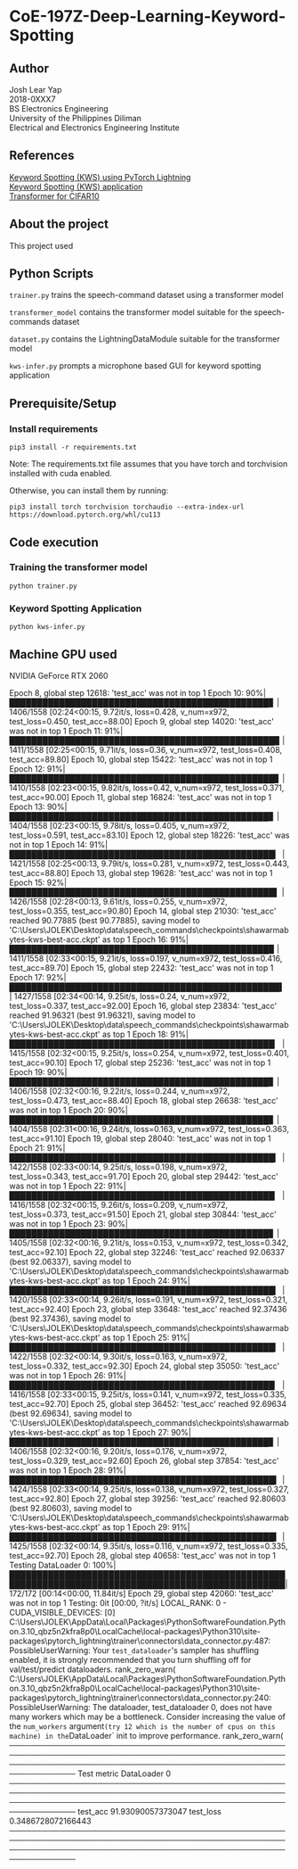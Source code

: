 # CoE-197Z-Deep-Learning-Keyword-Spotting

## Author
Josh Lear Yap  
2018-0XXX7  
BS Electronics Engineering  
University of the Philippines Diliman  
Electrical and Electronics Engineering Institute  

## References
[Keyword Spotting (KWS) using PyTorch Lightning](https://github.com/roatienza/Deep-Learning-Experiments/blob/master/versions/2022/supervised/python/kws_demo.ipynb)  
[Keyword Spotting (KWS) application](https://github.com/roatienza/Deep-Learning-Experiments/blob/master/versions/2022/supervised/python/kws-infer.py)  
[Transformer for CIFAR10](https://github.com/roatienza/Deep-Learning-Experiments/blob/master/versions/2022/transformer/python/transformer_demo.ipynb)  

## About the project
This project used 

## Python Scripts

``trainer.py`` trains the speech-command dataset using a transformer model  

``transformer_model`` contains the transformer model suitable for the speech-commands dataset

``dataset.py`` contains the LightningDataModule suitable for the transformer model  

``kws-infer.py`` prompts a microphone based GUI for keyword spotting application  

## Prerequisite/Setup
### Install requirements
```
pip3 install -r requirements.txt
```
Note: The requirements.txt file assumes that you have torch and torchvision installed with cuda enabled.

Otherwise, you can install them by running:

```
pip3 install torch torchvision torchaudio --extra-index-url https://download.pytorch.org/whl/cu113
```

## Code execution

### Training the transformer model 
```
python trainer.py
```

### Keyword Spotting Application
```
python kws-infer.py
```

## Machine GPU used
NVIDIA GeForce RTX 2060

Epoch 8, global step 12618: 'test_acc' was not in top 1
Epoch 10:  90%|███████████████████████████████████████████████▊     | 1406/1558 [02:24<00:15,  9.72it/s, loss=0.428, v_num=x972, test_loss=0.450, test_acc=88.00]
Epoch 9, global step 14020: 'test_acc' was not in top 1
Epoch 11:  91%|████████████████████████████████████████████████▉     | 1411/1558 [02:25<00:15,  9.71it/s, loss=0.36, v_num=x972, test_loss=0.408, test_acc=89.80]
Epoch 10, global step 15422: 'test_acc' was not in top 1
Epoch 12:  91%|████████████████████████████████████████████████▊     | 1410/1558 [02:23<00:15,  9.82it/s, loss=0.42, v_num=x972, test_loss=0.371, test_acc=90.00]
Epoch 11, global step 16824: 'test_acc' was not in top 1
Epoch 13:  90%|███████████████████████████████████████████████▊     | 1404/1558 [02:23<00:15,  9.78it/s, loss=0.405, v_num=x972, test_loss=0.591, test_acc=83.10]
Epoch 12, global step 18226: 'test_acc' was not in top 1
Epoch 14:  91%|████████████████████████████████████████████████▎    | 1421/1558 [02:25<00:13,  9.79it/s, loss=0.281, v_num=x972, test_loss=0.443, test_acc=88.80]
Epoch 13, global step 19628: 'test_acc' was not in top 1
Epoch 15:  92%|████████████████████████████████████████████████▌    | 1426/1558 [02:28<00:13,  9.61it/s, loss=0.255, v_num=x972, test_loss=0.355, test_acc=90.80]
Epoch 14, global step 21030: 'test_acc' reached 90.77885 (best 90.77885), saving model to 'C:\\Users\\JOLEK\\Desktop\\data\\speech_commands\\checkpoints\\shawarmabytes-kws-best-acc.ckpt' as top 1
Epoch 16:  91%|███████████████████████████████████████████████▉     | 1411/1558 [02:33<00:15,  9.21it/s, loss=0.197, v_num=x972, test_loss=0.416, test_acc=89.70]
Epoch 15, global step 22432: 'test_acc' was not in top 1
Epoch 17:  92%|█████████████████████████████████████████████████▍    | 1427/1558 [02:34<00:14,  9.25it/s, loss=0.24, v_num=x972, test_loss=0.337, test_acc=92.00]
Epoch 16, global step 23834: 'test_acc' reached 91.96321 (best 91.96321), saving model to 'C:\\Users\\JOLEK\\Desktop\\data\\speech_commands\\checkpoints\\shawarmabytes-kws-best-acc.ckpt' as top 1
Epoch 18:  91%|████████████████████████████████████████████████▏    | 1415/1558 [02:32<00:15,  9.25it/s, loss=0.254, v_num=x972, test_loss=0.401, test_acc=90.10]
Epoch 17, global step 25236: 'test_acc' was not in top 1
Epoch 19:  90%|███████████████████████████████████████████████▊     | 1406/1558 [02:32<00:16,  9.22it/s, loss=0.244, v_num=x972, test_loss=0.473, test_acc=88.40]
Epoch 18, global step 26638: 'test_acc' was not in top 1
Epoch 20:  90%|███████████████████████████████████████████████▊     | 1404/1558 [02:31<00:16,  9.24it/s, loss=0.163, v_num=x972, test_loss=0.363, test_acc=91.10]
Epoch 19, global step 28040: 'test_acc' was not in top 1
Epoch 21:  91%|████████████████████████████████████████████████▎    | 1422/1558 [02:33<00:14,  9.25it/s, loss=0.198, v_num=x972, test_loss=0.343, test_acc=91.70]
Epoch 20, global step 29442: 'test_acc' was not in top 1
Epoch 22:  91%|████████████████████████████████████████████████▏    | 1416/1558 [02:32<00:15,  9.26it/s, loss=0.209, v_num=x972, test_loss=0.373, test_acc=91.50]
Epoch 21, global step 30844: 'test_acc' was not in top 1
Epoch 23:  90%|███████████████████████████████████████████████▊     | 1405/1558 [02:32<00:16,  9.21it/s, loss=0.153, v_num=x972, test_loss=0.342, test_acc=92.10]
Epoch 22, global step 32246: 'test_acc' reached 92.06337 (best 92.06337), saving model to 'C:\\Users\\JOLEK\\Desktop\\data\\speech_commands\\checkpoints\\shawarmabytes-kws-best-acc.ckpt' as top 1
Epoch 24:  91%|████████████████████████████████████████████████▎    | 1420/1558 [02:33<00:14,  9.26it/s, loss=0.191, v_num=x972, test_loss=0.321, test_acc=92.40]
Epoch 23, global step 33648: 'test_acc' reached 92.37436 (best 92.37436), saving model to 'C:\\Users\\JOLEK\\Desktop\\data\\speech_commands\\checkpoints\\shawarmabytes-kws-best-acc.ckpt' as top 1
Epoch 25:  91%|████████████████████████████████████████████████▎    | 1422/1558 [02:32<00:14,  9.30it/s, loss=0.163, v_num=x972, test_loss=0.332, test_acc=92.30]
Epoch 24, global step 35050: 'test_acc' was not in top 1
Epoch 26:  91%|████████████████████████████████████████████████▏    | 1416/1558 [02:33<00:15,  9.25it/s, loss=0.141, v_num=x972, test_loss=0.335, test_acc=92.70]
Epoch 25, global step 36452: 'test_acc' reached 92.69634 (best 92.69634), saving model to 'C:\\Users\\JOLEK\\Desktop\\data\\speech_commands\\checkpoints\\shawarmabytes-kws-best-acc.ckpt' as top 1
Epoch 27:  90%|███████████████████████████████████████████████▊     | 1406/1558 [02:32<00:16,  9.20it/s, loss=0.176, v_num=x972, test_loss=0.329, test_acc=92.60]
Epoch 26, global step 37854: 'test_acc' was not in top 1
Epoch 28:  91%|████████████████████████████████████████████████▍    | 1424/1558 [02:33<00:14,  9.25it/s, loss=0.138, v_num=x972, test_loss=0.327, test_acc=92.80]
Epoch 27, global step 39256: 'test_acc' reached 92.80603 (best 92.80603), saving model to 'C:\\Users\\JOLEK\\Desktop\\data\\speech_commands\\checkpoints\\shawarmabytes-kws-best-acc.ckpt' as top 1
Epoch 29:  91%|████████████████████████████████████████████████▍    | 1425/1558 [02:32<00:14,  9.35it/s, loss=0.116, v_num=x972, test_loss=0.335, test_acc=92.70]
Epoch 28, global step 40658: 'test_acc' was not in top 1
Testing DataLoader 0: 100%|████████████████████████████████████████████████████████████████████████████████████████████████████| 172/172 [00:14<00:00, 11.84it/s]
Epoch 29, global step 42060: 'test_acc' was not in top 1
Testing: 0it [00:00, ?it/s]
LOCAL_RANK: 0 - CUDA_VISIBLE_DEVICES: [0]
C:\Users\JOLEK\AppData\Local\Packages\PythonSoftwareFoundation.Python.3.10_qbz5n2kfra8p0\LocalCache\local-packages\Python310\site-packages\pytorch_lightning\trainer\connectors\data_connector.py:487: PossibleUserWarning: Your `test_dataloader`'s sampler has shuffling enabled, it is strongly recommended that you turn shuffling off for val/test/predict dataloaders.
  rank_zero_warn(
C:\Users\JOLEK\AppData\Local\Packages\PythonSoftwareFoundation.Python.3.10_qbz5n2kfra8p0\LocalCache\local-packages\Python310\site-packages\pytorch_lightning\trainer\connectors\data_connector.py:240: PossibleUserWarning: The dataloader, test_dataloader 0, does not have many workers which may be a bottleneck. Consider increasing the value of the `num_workers` argument` (try 12 which is the number of cpus on this machine) in the `DataLoader` init to improve performance.
  rank_zero_warn(
──────────────────────────────────────────────────────────────────────────────────────────────────────────────────────────────────────────────────────────────────
       Test metric             DataLoader 0
──────────────────────────────────────────────────────────────────────────────────────────────────────────────────────────────────────────────────────────────────
        test_acc             91.93090057373047
        test_loss           0.3486728072166443
──────────────────────────────────────────────────────────────────────────────────────────────────────────────────────────────────────────────────────────────────
